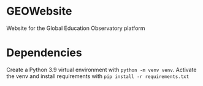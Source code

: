 # GEOWebsite
Website for the Global Education Observatory platform

# Dependencies
Create a Python 3.9 virtual environment with `python -m venv venv`. Activate the venv and install requirements with `pip install -r requirements.txt`
